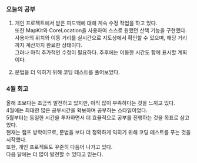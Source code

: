 ### 오늘의 공부
   
1. 개인 프로젝트에서 받은 피드백에 대해 계속 수정 작업을 하고 있다.<br>
또한 MapKit와 CoreLocation을 사용하여 스스로 원했던 산책 기능을 구현했다.<br>
사용자의 위치와 이동 거리를 실시간으로 지도상에서 확인할 수 있으며, 해당 거리까지
계산까지 완료한 상태이다.<br>
그러나 아직 추가적인 수정이 필요하다. 추후에는 이동한 시간도 함께 표시할 계획이다.<br>

2. 문법을 더 익히기 위해 코딩 테스트를 풀어보았다.<br>

### 4월 회고
올해 초보다는 조금씩 발전하고 있지만, 아직 많이 부족하다는 것을 느끼고 있다.<br>
4월에는 최대한 많은 공부시간을 확보하며 공부하는 스타일이었다.<br>
5월부터는 동일한 시간을 투자하면서 더 효율적으로 공부를 진행하는 것을 목표로 삼고 있다.<br>
현재는 캠프 방학이므로, 문법을 보다 더 정확하게 익히기 위해 코딩 테스트를 푸는 것을 시작했다.<br>
또한, 개인 프로젝트도 꾸준히 다듬어 나가고 있다.<br>
다음 달에는 더 많이 발전할 수 있다고 믿는다.<br>






